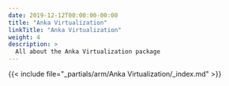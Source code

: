 ```yaml
---
date: 2019-12-12T00:00:00-00:00
title: "Anka Virtualization"
linkTitle: "Anka Virtualization"
weight: 4
description: >
  All about the Anka Virtualization package
---
```


{{< include file="_partials/arm/Anka Virtualization/_index.md" >}}
